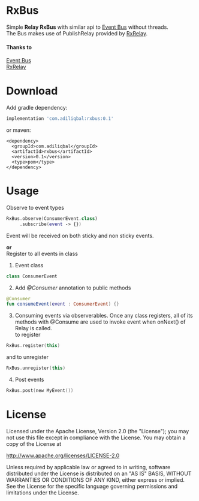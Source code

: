 # RxBus
Simple **Relay RxBus** with similar api to [Event Bus](https://github.com/greenrobot/EventBus) without threads. <br>
The Bus makes use of PublishRelay provided by [RxRelay](https://github.com/JakeWharton/RxRelay).

#### Thanks to
[Event Bus](https://github.com/greenrobot/EventBus)<br>
[RxRelay](https://github.com/JakeWharton/RxRelay)



# Download
Add gradle dependency:
```gradle
implementation 'com.adiliqbal:rxbus:0.1'
```
or maven:
```maven
<dependency>
  <groupId>com.adiliqbal</groupId>
  <artifactId>rxbus</artifactId>
  <version>0.1</version>
  <type>pom</type>
</dependency>  
```

# Usage
Observe to event types
```kotlin
RxBus.observe(ConsumerEvent.class)
     .subscribe(event -> {})
```
Event will be received on both sticky and non sticky events. 

**or** <br>
Register to all events in class

1. Event class
```kotlin
class ConsumerEvent
```

2. Add *@Consumer* annotation to public methods
```kotlin
@Consumer
fun consumeEvent(event : ConsumerEvent) {}
```

3. Consuming events via observerables. Once any class registers, all of its methods with @Consume are used to invoke event when onNext() of Relay is called.<br>
to register
```kotlin
RxBus.register(this)
```
and to unregister
```kotlin
RxBus.unregister(this)
```

4. Post events
```kotlin
RxBus.post(new MyEvent())
```

# License
Licensed under the Apache License, Version 2.0 (the "License");
you may not use this file except in compliance with the License.
You may obtain a copy of the License at

   http://www.apache.org/licenses/LICENSE-2.0

Unless required by applicable law or agreed to in writing, software
distributed under the License is distributed on an "AS IS" BASIS,
WITHOUT WARRANTIES OR CONDITIONS OF ANY KIND, either express or implied.
See the License for the specific language governing permissions and
limitations under the License.
